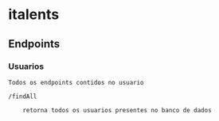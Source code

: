 # italents

## Endpoints

### Usuarios
    Todos os endpoints contidos no usuario

    /findAll

        retorna todos os usuarios presentes no banco de dados

    